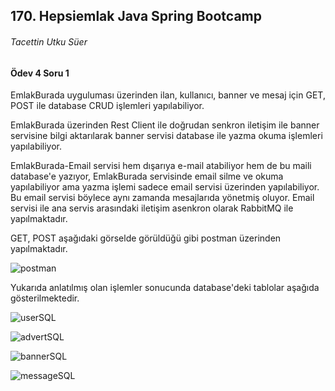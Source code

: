 ##  170. Hepsiemlak Java Spring Bootcamp

###### Tacettin Utku Süer



#### Ödev 4 Soru 1



EmlakBurada uyguluması üzerinden ilan, kullanıcı, banner ve mesaj için GET, POST ile database CRUD işlemleri yapılabiliyor. 



EmlakBurada üzerinden Rest Client ile doğrudan senkron iletişim ile banner servisine bilgi aktarılarak banner servisi database ile yazma okuma işlemleri yapılabiliyor.



EmlakBurada-Email servisi hem dışarıya e-mail atabiliyor hem de bu maili database'e yazıyor, EmlakBurada servisinde email silme ve okuma yapılabiliyor ama yazma işlemi sadece email servisi üzerinden yapılabiliyor. Bu email servisi böylece aynı zamanda mesajlarıda yönetmiş oluyor. Email servisi ile ana servis arasındaki iletişim asenkron olarak RabbitMQ ile yapılmaktadır.



GET, POST aşağıdaki görselde görüldüğü gibi postman üzerinden yapılmaktadır.



![postman](C:\Users\CSL-5\Desktop\odev04\odev04soru01\sekiller\postman.PNG)



Yukarıda anlatılmış olan işlemler sonucunda database'deki tablolar aşağıda gösterilmektedir.



![userSQL](C:\Users\CSL-5\Desktop\odev04\odev04soru01\sekiller\userSQL.PNG)



![advertSQL](C:\Users\CSL-5\Desktop\odev04\odev04soru01\sekiller\advertSQL.PNG)



![bannerSQL](C:\Users\CSL-5\Desktop\odev04\odev04soru01\sekiller\bannerSQL.PNG)



![messageSQL](C:\Users\CSL-5\Desktop\odev04\odev04soru01\sekiller\messageSQL.PNG)



